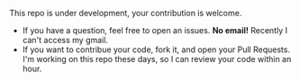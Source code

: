 This repo is under development, your contribution is welcome.

- If you have a question, feel free to open an issues. **No email!** Recently I can't access my gmail.
- If you want to contribue your code, fork it, and open your Pull Requests. I'm working on this repo these days, so I can review your code within an hour.
